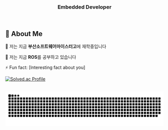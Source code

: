 <h3 align="center">Embedded Developer</h3>

<br/>

## 🚀 About Me

🔭 저는 지금 **부산소프트웨어마이스터고**에 재학중입니다
    
🌱 저는 지금 **ROS**를 공부하고 있습니다
    
⚡ Fun fact: [Interesting fact about you]

 [![Solved.ac Profile](http://mazassumnida.wtf/api/v2/generate_badge?boj=dlflon11)](https://solved.ac/dlflon11/)

<div align="center">
  <br>
  <img alt="snake eating my contributions" src="https://raw.githubusercontent.com/salesp07/salesp07/output/github-contribution-grid-snake.svg" />
  
  <br/><br/><br/>
</div>
